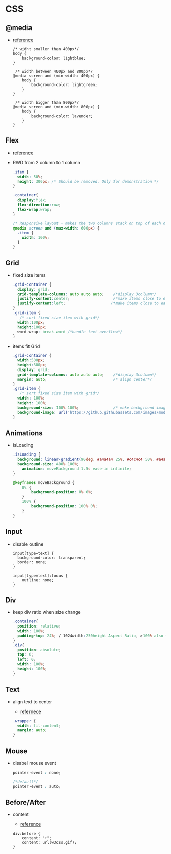 # CSS

## @media

- [reference](https://www.w3schools.com/cssref/css3_pr_mediaquery.php)

    ```
    /* widht smaller than 400px*/
    body {
        background-color: lightblue;
    }

     /* width between 400px and 800px*/
    @media screen and (min-width: 400px) {
        body {
            background-color: lightgreen;
        }
    }

     /* width bigger than 800px*/
    @media screen and (min-width: 800px) {
        body {
            background-color: lavender;
        }
    }
    ```

## Flex

- [reference](https://www.casper.tw/css/2017/07/21/css-flex/)

- RWD from 2 column to 1 column

    ```css
    .item {
      width: 50%;
      height: 300px; /* Should be removed. Only for demonstration */
    }

    .container{
      display:flex;
      flex-direction:row;
      flex-wrap:wrap;
    }

    /* Responsive layout - makes the two columns stack on top of each other instead of next to each other */
    @media screen and (max-width: 600px) {
      .item {
        width: 100%;
      }
    }
    ```

## Grid

- fixed size items

    ```css
    .grid-container {
      display: grid;
      grid-template-columns: auto auto auto;    /*display 3column*/
      justify-content:center;                   /*make items close to each others and align center*/
      justify-content:left;                    /*make items close to each others and align left*/
    }
    .grid-item {
       /* sort fixed size item with grid*/
      width:100px;
      height:100px;
      word-wrap: break-word /*handle text overflow*/
    }
    ```

- items fit Grid

    ```css
    .grid-container {
      width:500px;
      height:300px;
      display: grid;
      grid-template-columns: auto auto auto;    /*display 3column*/
      margin: auto;                             /* align center*/
    }
    .grid-item {
       /* sort fixed size item with grid*/
      width: 100%;
      height: 100%;
      background-size: 100% 100%;               /* make background image fit elemnt*/
      background-image: url('https://github.githubassets.com/images/modules/logos_page/GitHub-Mark.png');
    }
    ```

## Animations

- isLoading

    ```css
    .isLoading {
      background: linear-gradient(90deg, #a4a4a4 25%, #c4c4c4 50%, #a4a4a4 75%);
      background-size: 400% 100%;
        animation: moveBackground 1.5s ease-in infinite;
    }

    @keyframes moveBackground {
        0% {
            background-position: 0% 0%;
        }
        100% {
            background-position: 100% 0%;
        }
    }
    ```

## Input 

- disable  outline

    ```
    input[type=text] {
      background-color: transparent;
      border: none;
    }

    input[type=text]:focus {
        outline: none;
    }
    ```


## Div

- keep div ratio when size change

    ```css
    .container{
      position: relative;
      width: 100%;
      padding-top: 24%; / 1024width:250height Aspect Ratio, >100% also works /
    }
    .div{
      position: absolute;
      top: 0;
      left: 0;
      width: 100%;
      height: 100%;
    }
    ```

## Text

- align text to center
    
    - [refernece](https://shinyu0430.github.io/2021/09/21/maxwidthminwidthfitcontent/)

    ```css
    .wrapper {
      width: fit-content;
      margin: auto;
    }
    ```

## Mouse

- disabel mouse event

    ```css
    pointer-event : none;

    /*default*/
    pointer-event : auto;
    ```

## Before/After

- content 
    
    - [reference](https://ithelp.ithome.com.tw/articles/10197087)
    ```Ccs
    div:before {
        content: "+";
        content: url(w3css.gif);
    }
    ```
